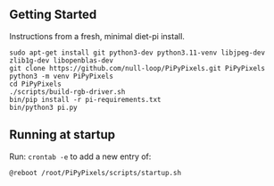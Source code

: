 ## Getting Started

Instructions from a fresh, minimal diet-pi install.

```
sudo apt-get install git python3-dev python3.11-venv libjpeg-dev zlib1g-dev libopenblas-dev
git clone https://github.com/null-loop/PiPyPixels.git PiPyPixels
python3 -m venv PiPyPixels
cd PiPyPixels
./scripts/build-rgb-driver.sh
bin/pip install -r pi-requirements.txt
bin/python3 pi.py
```

## Running at startup

Run: `crontab -e` to add a new entry of:

`@reboot /root/PiPyPixels/scripts/startup.sh`
